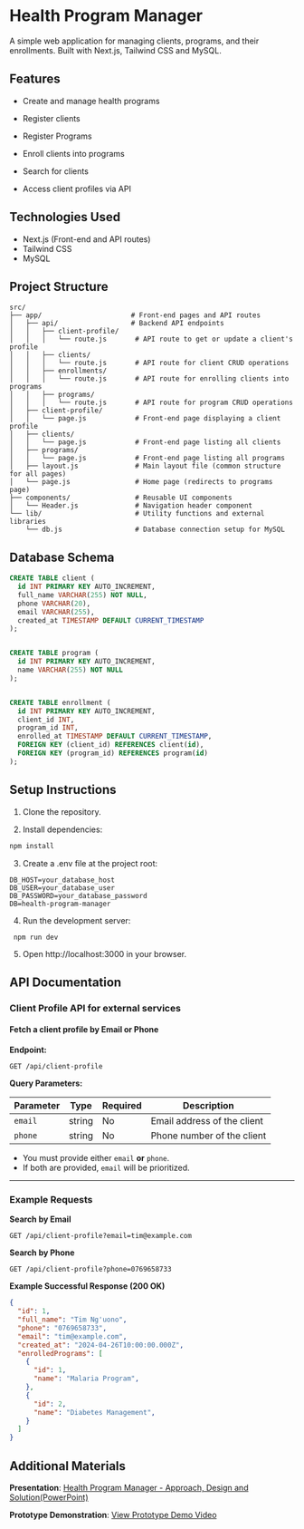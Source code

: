 # Health Program Manager
A simple web application for managing clients, programs, and their enrollments.
Built with Next.js, Tailwind CSS and MySQL.

## Features
- Create and manage health programs

- Register clients

- Register Programs

- Enroll clients into programs

- Search for clients

- Access client profiles via API


## Technologies Used
- Next.js (Front-end and API routes)
- Tailwind CSS
- MySQL


## Project Structure
```
src/
├── app/                      # Front-end pages and API routes
│   ├── api/                  # Backend API endpoints
│   │   ├── client-profile/
│   │   │   └── route.js       # API route to get or update a client's profile
│   │   ├── clients/
│   │   │   └── route.js       # API route for client CRUD operations
│   │   ├── enrollments/
│   │   │   └── route.js       # API route for enrolling clients into programs
│   │   ├── programs/
│   │   │   └── route.js       # API route for program CRUD operations
│   ├── client-profile/
│   │   └── page.js            # Front-end page displaying a client profile
│   ├── clients/
│   │   └── page.js            # Front-end page listing all clients
│   ├── programs/
│   │   └── page.js            # Front-end page listing all programs
│   ├── layout.js              # Main layout file (common structure for all pages)
│   └── page.js                # Home page (redirects to programs page)
├── components/                # Reusable UI components
│   └── Header.js              # Navigation header component
└── lib/                       # Utility functions and external libraries
    └── db.js                  # Database connection setup for MySQL

```


## Database Schema

```sql
CREATE TABLE client (
  id INT PRIMARY KEY AUTO_INCREMENT,
  full_name VARCHAR(255) NOT NULL,
  phone VARCHAR(20),
  email VARCHAR(255),
  created_at TIMESTAMP DEFAULT CURRENT_TIMESTAMP
);


CREATE TABLE program (
  id INT PRIMARY KEY AUTO_INCREMENT,
  name VARCHAR(255) NOT NULL
);


CREATE TABLE enrollment (
  id INT PRIMARY KEY AUTO_INCREMENT,
  client_id INT,
  program_id INT,
  enrolled_at TIMESTAMP DEFAULT CURRENT_TIMESTAMP,
  FOREIGN KEY (client_id) REFERENCES client(id),
  FOREIGN KEY (program_id) REFERENCES program(id)
);
```


## Setup Instructions
1. Clone the repository.

2. Install dependencies:
```bash
npm install
```

3. Create a .env file at the project root:
```
DB_HOST=your_database_host
DB_USER=your_database_user
DB_PASSWORD=your_database_password
DB=health-program-manager
```

4. Run the development server:
```
 npm run dev 
```

5. Open http://localhost:3000 in your browser.



## API Documentation

### Client Profile API for external services

#### Fetch a client profile by Email or Phone

**Endpoint:**  
```http
GET /api/client-profile
```

**Query Parameters:**

| Parameter | Type   | Required | Description                         |
|-----------|--------|----------|-------------------------------------|
| `email`   | string | No       | Email address of the client         |
| `phone`   | string | No       | Phone number of the client          |

- You must provide either `email` **or** `phone`.
- If both are provided, `email` will be prioritized.

---

### Example Requests

**Search by Email**
```http
GET /api/client-profile?email=tim@example.com
```

**Search by Phone**
```http
GET /api/client-profile?phone=0769658733
```

**Example Successful Response (200 OK)**
```json
{
  "id": 1,
  "full_name": "Tim Ng'uono",
  "phone": "0769658733",
  "email": "tim@example.com",
  "created_at": "2024-04-26T10:00:00.000Z",
  "enrolledPrograms": [
    {
      "id": 1,
      "name": "Malaria Program",
    },
    {
      "id": 2,
      "name": "Diabetes Management",
    }
  ]
}
```

## Additional Materials

**Presentation**: [Health Program Manager - Approach, Design and Solution(PowerPoint)](assets/Health_Program_Manager_Approach_and_Design.pptx)

**Prototype Demonstration**: [View Prototype Demo Video](assets/Prototype_Demo.mkv)
